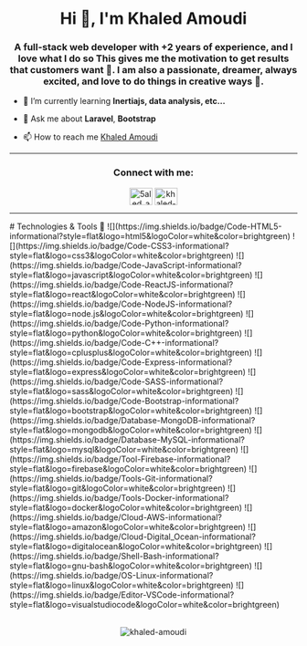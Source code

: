 <h1 align="center">Hi 👋, I'm Khaled Amoudi</h1>
<h3 align="center">A full-stack web developer with +2 years of experience, and I love what I do so This gives me the motivation to get results that customers want 🥰. I am also a passionate, dreamer, always excited, and love to do things in creative ways 🤯.</h3>


- 🌱 I’m currently learning **Inertiajs, data analysis, etc...**

- 💬 Ask me about **Laravel**, **Bootstrap**

- 📫 How to reach me [Khaled Amoudi](https://www.linkedin.com/in/khaled-amoudi-73768a195/)

<hr>
<h3 align="center">Connect with me:</h3>
<p align="center">
<a href="https://twitter.com/5aled_amoudi" target="blank"><img align="center" src="https://raw.githubusercontent.com/rahuldkjain/github-profile-readme-generator/master/src/images/icons/Social/twitter.svg" alt="5aled_amoudi" height="30" width="40" /></a>
<a href="https://linkedin.com/in/khaled-amoudi" target="blank"><img align="center" src="https://raw.githubusercontent.com/rahuldkjain/github-profile-readme-generator/master/src/images/icons/Social/linked-in-alt.svg" alt="khaled-amoudi" height="30" width="40" /></a>
</p>


<!-- <div align="center">
  <a href="https://app.daily.dev/khaled_amoudi"><img align="center" src="https://api.daily.dev/devcards/78101507fab643759484ba400d8d5d2f.png?r=1f9" width="200" alt="Khaled Amoudi's Dev Card"/></a>
</div>
 -->

<hr>
# Technologies & Tools 🔧
![](https://img.shields.io/badge/Code-HTML5-informational?style=flat&logo=html5&logoColor=white&color=brightgreen)
![](https://img.shields.io/badge/Code-CSS3-informational?style=flat&logo=css3&logoColor=white&color=brightgreen)
![](https://img.shields.io/badge/Code-JavaScript-informational?style=flat&logo=javascript&logoColor=white&color=brightgreen)
![](https://img.shields.io/badge/Code-ReactJS-informational?style=flat&logo=react&logoColor=white&color=brightgreen)
![](https://img.shields.io/badge/Code-NodeJS-informational?style=flat&logo=node.js&logoColor=white&color=brightgreen)
![](https://img.shields.io/badge/Code-Python-informational?style=flat&logo=python&logoColor=white&color=brightgreen)
![](https://img.shields.io/badge/Code-C++-informational?style=flat&logo=cplusplus&logoColor=white&color=brightgreen)
![](https://img.shields.io/badge/Code-Express-informational?style=flat&logo=express&logoColor=white&color=brightgreen)
![](https://img.shields.io/badge/Code-SASS-informational?style=flat&logo=sass&logoColor=white&color=brightgreen)
![](https://img.shields.io/badge/Code-Bootstrap-informational?style=flat&logo=bootstrap&logoColor=white&color=brightgreen)
![](https://img.shields.io/badge/Database-MongoDB-informational?style=flat&logo=mongodb&logoColor=white&color=brightgreen)
![](https://img.shields.io/badge/Database-MySQL-informational?style=flat&logo=mysql&logoColor=white&color=brightgreen)
![](https://img.shields.io/badge/Tool-Firebase-informational?style=flat&logo=firebase&logoColor=white&color=brightgreen)
![](https://img.shields.io/badge/Tools-Git-informational?style=flat&logo=git&logoColor=white&color=brightgreen)
![](https://img.shields.io/badge/Tools-Docker-informational?style=flat&logo=docker&logoColor=white&color=brightgreen)
![](https://img.shields.io/badge/Cloud-AWS-informational?style=flat&logo=amazon&logoColor=white&color=brightgreen)
![](https://img.shields.io/badge/Cloud-Digital_Ocean-informational?style=flat&logo=digitalocean&logoColor=white&color=brightgreen)
![](https://img.shields.io/badge/Shell-Bash-informational?style=flat&logo=gnu-bash&logoColor=white&color=brightgreen)
![](https://img.shields.io/badge/OS-Linux-informational?style=flat&logo=linux&logoColor=white&color=brightgreen)
![](https://img.shields.io/badge/Editor-VSCode-informational?style=flat&logo=visualstudiocode&logoColor=white&color=brightgreen)
<br>


<br>
<p align="center"><img align="center" src="https://github-readme-stats.vercel.app/api/top-langs?username=khaled-amoudi&show_icons=true&locale=en&layout=compact" alt="khaled-amoudi" /></p>


<!---
khaled-amoudi/khaled-amoudi is a ✨ special ✨ repository because its `README.md` (this file) appears on your GitHub profile.
You can click the Preview link to take a look at your changes.
--->
